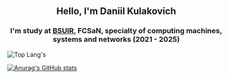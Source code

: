 <div align="center">
    <h2> Hello, I'm Daniil Kulakovich </h2>
    <h3> I'm study at <a href="https://www.bsuir.by">BSUIR</a>, FCSaN, specialty of computing machines, systems and networks (2021 - 2025) </h3>
</div>

![Top Lang's](https://github-readme-stats.vercel.app/api/top-langs/?username=DanikKul&layout=compact&theme=onedark&langs_count=6&hide_border=true)

[![Anurag's GitHub stats](https://github-readme-stats.vercel.app/api?username=DanikKul&theme=onedark&include_all_commits=true&count_private=true&show_icons=true&hide_title=true&hide_rank=true&hide_border=true)](https://github.com/anuraghazra/github-readme-stats)
